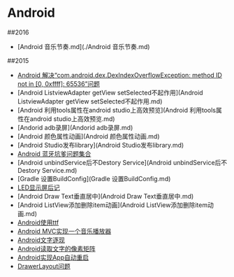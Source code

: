 # Android

##2016
- [Android 音乐节奏.md](./Android 音乐节奏.md)

##2015
- [Android 解决“com.android.dex.DexIndexOverflowException: method ID not in [0, 0xffff]: 65536”问题](http://www.cnblogs.com/yeahgis/p/4660873.html)
- [Android ListviewAdapter getView setSelected不起作用](Android ListviewAdapter getView setSelected不起作用.md)
- [Android 利用tools属性在android studio上高效预览](Android 利用tools属性在android studio上高效预览.md)
- [Andorid adb录屏](Andorid adb录屏.md)
- [Android 颜色属性动画](Android 颜色属性动画.md)
- [Android Studio发布library](Android Studio发布library.md)
- [Android 蓝牙坑爹问题集合](http://stackoverflow.com/questions/20069507/gatt-callback-fails-to-register)
- [Android unbindService后不Destory Service](Android unbindService后不Destory Service.md)
- [Gradle 设置BuildConfig](Gradle 设置BuildConfig.md)
- [LED显示屏后记](LED显示屏后记.md)
- [Android Draw Text垂直居中](Android Draw Text垂直居中.md)
- [Android ListView添加删除item动画](Android ListView添加删除item动画.md)
- [Android使用ttf](Android使用ttf.md)
- [Android MVC实现一个音乐播放器](AndroidMVC实现播放器.md)
- [Android文字逐现](Android文字逐现.md)
- [Android读取文字的像素矩阵](Android读取文字的像素矩阵.md)
- [Android实现App自动重启](android实现app自动重启.md)
- [DrawerLayout问题](DrawerLayout问题.md)
